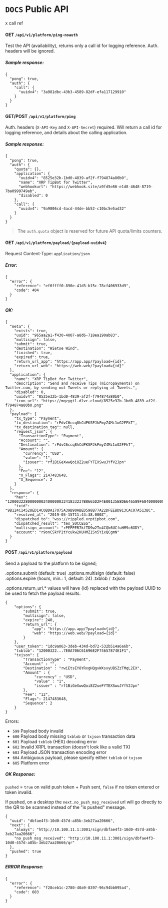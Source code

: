 # `DOCS` Public API

x call ref

#### **GET** `/api/v1/platform/ping-noauth`

Test the API (availability), returns only a call id for logging reference. Auth. headers will be ignored. 

##### Sample response: 
```
{
  "pong": true,
  "auth": {
    "call": {
      "uuidv4": "3a981dbc-43b3-4589-82df-efa117129910"
    }
  }
}
```

#### **GET**/**POST** `/api/v1/platform/ping`

Auth. headers (`X-API-Key` and `X-API-Secret`) required. Will return a call id for logging reference, and details about the calling application.

##### Sample response:
```
{
  "pong": true,
  "auth": {
    "quota": {},
    "application": {
      "uuidv4": "8525e32b-1bd0-4839-af2f-f794874a80b0",
      "name": "XRP TipBot for Twitter",
      "webhookurl": "https://webhook.site/a9fd5e86-e1d8-4648-8719-7ba0999749ab",
      "disabled": 0
    },
    "call": {
      "uuidv4": "9a9806cd-4acd-44de-bb52-c10bc5e5ad32"
    }
  }
}
```

> The `auth.quota` object is reserved for future API quota/limits counters.

#### **GET** `/api/v1/platform/payload/{payload-uuidv4}`

Request Content-Type: `application/json`

##### Error:

```
{
  "error": {
    "reference": "ef6ffff0-890e-41d3-b15c-78cf406933d9",
    "code": 404
  }
}
```

##### OK:

```
{
  "meta": {
    "exists": true,
    "uuid": "965aa2a1-f430-4007-a8d6-718ea190ab83",
    "multisign": false,
    "submit": true,
    "destination": "Wietse Wind",
    "finished": true,
    "expired": true,
    "return_url_app": "https://app.app/?payload={id}",
    "return_url_web": "https://web.web/?payload={id}"
  },
  "application": {
    "name": "XRP TipBot for Twitter",
    "description": "Send and receive Tips (micropayments) on Twitter.com, by sending out Tweets or replying at Tweets.",
    "disabled": 0,
    "uuidv4": "8525e32b-1bd0-4839-af2f-f794874a80b0",
    "icon_url": "https://mqzygtl.dlvr.cloud/8525e32b-1bd0-4839-af2f-f794874a80b0.png"
  },
  "payload": {
    "tx_type": "Payment",
    "tx_destination": "rPdvC6ccq8hCdPKSPJkPmyZ4Mi1oG2FFkT",
    "tx_destination_tag": null,
    "request_json": {
      "TransactionType": "Payment",
      "Account": "",
      "Destination": "rPdvC6ccq8hCdPKSPJkPmyZ4Mi1oG2FFkT",
      "Amount": {
        "currency": "USD",
        "value": "1",
        "issuer": "rf1BiGeXwwQoi8Z2ueFYTEXSwuJYfV2Jpn"
      },
      "Fee": "12",
      "X_Flags": 2147483648,
      "X_Sequence": 2
    }
  },
  "response": {
    "hex": "1200032280000000240000003241833237B8665D2F4E00135E8DE646589F68400000000000000C732103709723A5967EAAED571B71DB511D87FA44CC7CDDF827A37F457A25E14D862BCD74473045022100C6A6999BD33153C6A236D78438D1BFEEEC810CFE05D0E41339B577560C9143CA022074F07881F559F56593FF680049C12FC3BCBB0B73CE02338651522891D95886F981146078086881F39B191D63B528D914FEA7F8CA2293F9EA7C06636C69656E747D15426974686F6D7020746F6F6C20762E20302E302E337E0A706C61696E2F74657874E1F1",
    "txid": "9B124C14528ED14C0BDA17075A39B90ABED598B77A22DFEEBD913CAC07A513BC",
    "resolved_at": "2019-05-15T11:44:38.000Z",
    "dispatched_to": "wss://rippled.xrptipbot.com",
    "dispatched_result": "tes_SUCCESS",
    "multisign_account": "rPEPPER7kfTD9w2To4CQk6UCfuHM9c6GDY",
    "account": "r9onCSkYP2tYcukw2KUHMZ1Sn5YixQCgmN"
  }
}
```

#### **POST** `/api/v1/platform/payload`

Send a payload to the platform to be signed;

.options.submit (default: true)
.options.multisign (default: false)
.options.expire (hours, min.: 1, default: 24)
.txblob / .txjson

.options.return_url.* values will have {id} replaced with the payload UUID to be used to fetch the payload results.

```
{ 
	"options": {
		"submit": true,
		"multisign": false,
		"expire": 240,
		"return_url": {
			"app": "https://app.app/?payload={id}",
			"web": "https://web.web/?payload={id}"
		}
	},
	"user_token": "1dc9a063-3deb-434d-bd72-532b514a6a6b",
	"txblob": "12000322...7E0A706C61696E2F74657874E1F1",
	"txjson": {
		"TransactionType" : "Payment",
		"Account" : "",
		"Destination" : "rwiEtsEY8YRxgHQgvWXsxyUBSZzTMqL2EX",
		"Amount" : {
			 "currency" : "USD",
			 "value" : "1",
			 "issuer" : "rf1BiGeXwwQoi8Z2ueFYTEXSwuJYfV2Jpn"
		},
		"Fee": "12",
		"Flags": 2147483648,
     	"Sequence": 2
    }
}
```

Errors:

- `599` Payload body invalid
- `600` Payload body missing `txblob` or `txjson` transaction data
- `601` Payload `txblob` (HEX) decoding error
- `602` Invalid XRPL transaction (doesn't look like a valid TX)
- `603` Payload JSON transaction encoding error
- `604` Ambiguous payload, please specify either `txblob` or `txjson`
- `605` Platform error

##### OK Response:

`pushed` = `true` on valid push token + Push sent, `false` if no token entered or token invalid. 

If pushed, on a desktop the `next.no_push_msg_received` url will go directly to the QR to be scanned instead of the "is pushed" message.

```
{
  "uuid": "dbfae4f3-10d0-457d-a85b-3eb27aa20666",
  "next": {
    "always": "http://10.100.11.1:3001/sign/dbfae4f3-10d0-457d-a85b-3eb27aa20666",
    "no_push_msg_received": "http://10.100.11.1:3001/sign/dbfae4f3-10d0-457d-a85b-3eb27aa20666/qr"
  },
  "pushed": true
}
```

##### ERROR Response:

```
{
  "error": {
    "reference": "f28ceb1c-2780-40a9-8397-96c94bb095a4",
    "code": 603
  }
}
```